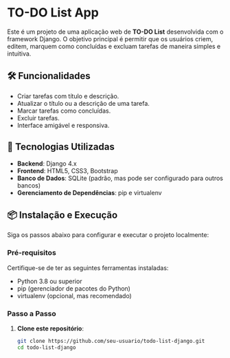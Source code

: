 # TO-DO List App

Este é um projeto de uma aplicação web de **TO-DO List** desenvolvida com o framework Django. O objetivo principal é permitir que os usuários criem, editem, marquem como concluídas e excluam tarefas de maneira simples e intuitiva.

## 🛠 Funcionalidades

- Criar tarefas com título e descrição.
- Atualizar o título ou a descrição de uma tarefa.
- Marcar tarefas como concluídas.
- Excluir tarefas.
- Interface amigável e responsiva.

## 🚀 Tecnologias Utilizadas

- **Backend**: Django 4.x
- **Frontend**: HTML5, CSS3, Bootstrap
- **Banco de Dados**: SQLite (padrão, mas pode ser configurado para outros bancos)
- **Gerenciamento de Dependências**: pip e virtualenv

## 📦 Instalação e Execução

Siga os passos abaixo para configurar e executar o projeto localmente:

### Pré-requisitos

Certifique-se de ter as seguintes ferramentas instaladas:

- Python 3.8 ou superior
- pip (gerenciador de pacotes do Python)
- virtualenv (opcional, mas recomendado)

### Passo a Passo

1. **Clone este repositório**:
   ```bash
   git clone https://github.com/seu-usuario/todo-list-django.git
   cd todo-list-django
